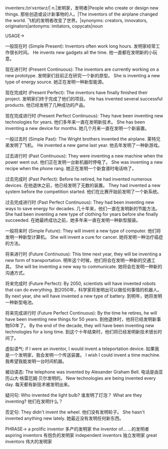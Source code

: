 inventers:/ɪnˈvɛntərz/| n.|发明家，发明者|People who create or design new things.  那些创造或设计新事物的人。|The inventors of the airplane changed the world.  飞机的发明者改变了世界。|synonyms: creators, innovators, originators|antonyms: imitators, copycats|noun

USAGE->

一般现在时 (Simple Present):
Inventors often work long hours. 发明家经常工作很长时间。
He invents new gadgets all the time. 他一直都在发明新的小玩意。


现在进行时 (Present Continuous):
The inventors are currently working on a new prototype. 发明家们目前正在研究一个新的原型。
She is inventing a new type of energy source. 她正在发明一种新型能源。


现在完成时 (Present Perfect):
The inventors have finally finished their project. 发明家们终于完成了他们的项目。
He has invented several successful products. 他已经发明了几种成功的产品。


现在完成进行时 (Present Perfect Continuous):
They have been inventing new technologies for years. 他们多年来一直在发明新技术。
She has been inventing a new device for months. 她几个月来一直在发明一个新装置。


一般过去时 (Simple Past):
The Wright brothers invented the airplane. 莱特兄弟发明了飞机。
He invented a new game last year. 他去年发明了一种新游戏。


过去进行时 (Past Continuous):
They were inventing a new machine when the power went out.  他们正在发明一台新机器时停电了。
She was inventing a new recipe when the phone rang. 她正在发明一个新食谱时电话响了。


过去完成时 (Past Perfect):
Before he retired, he had invented numerous devices. 在他退休之前，他已经发明了无数的装置。
They had invented a new system before the competition started. 他们在比赛开始前发明了一个新系统。


过去完成进行时 (Past Perfect Continuous):
They had been inventing new ways to save energy for decades.  几十年来，他们一直在发明新的节能方法。
She had been inventing a new type of clothing for years before she finally succeeded.  在她最终成功之前，她多年来一直在发明一种新型服装。


一般将来时 (Simple Future):
They will invent a new type of computer. 他们将发明一种新型计算机。
She will invent a cure for cancer. 她将发明一种治疗癌症的方法。


将来进行时 (Future Continuous):
This time next year, they will be inventing a new form of transportation. 明年这个时候，他们将会在发明一种新的交通工具。
She will be inventing a new way to communicate. 她将会在发明一种新的沟通方式。


将来完成时 (Future Perfect):
By 2050, scientists will have invented robots that can do everything. 到2050年，科学家将发明出可以做任何事情的机器人。
By next year, she will have invented a new type of battery. 到明年，她将发明一种新型电池。


将来完成进行时 (Future Perfect Continuous):
By the time he retires, he will have been inventing new things for 50 years. 到他退休时，他将已经发明新事物50年了。
By the end of the decade, they will have been inventing new technologies for a long time. 到这个十年结束时，他们将已经发明新技术很长时间了。


虚拟语气:
If I were an inventor, I would invent a teleportation device. 如果我是一个发明家，我会发明一个传送装置。
I wish I could invent a time machine. 我希望我能发明一台时间机器。


被动语态:
The telephone was invented by Alexander Graham Bell. 电话是由亚历山大·格雷厄姆·贝尔发明的。
New technologies are being invented every day. 每天都有新技术被发明出来。


疑问句:
Who invented the light bulb? 谁发明了灯泡？
What are they inventing? 他们在发明什么？


否定句:
They didn't invent the wheel. 他们没有发明轮子。
She hasn't invented anything new lately. 她最近没有发明任何新东西。



PHRASE->
a prolific inventor  多产的发明家
the inventor of...  ...的发明者
aspiring inventors 有抱负的发明家
independent inventors 独立发明家
great inventors 伟大的发明家
